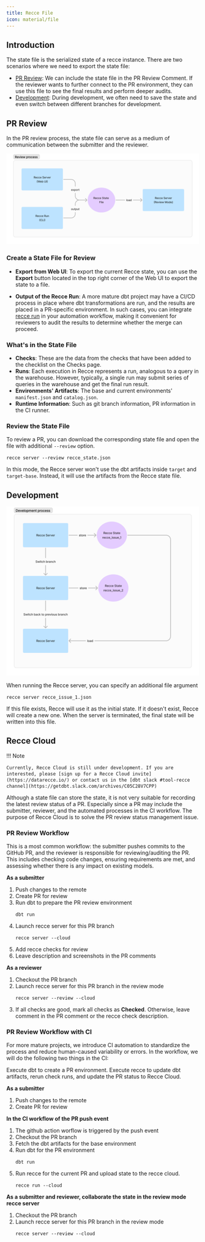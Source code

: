 ```yaml
---
title: Recce File
icon: material/file
---
```


## Introduction
The state file is the serialized state of a recce instance. There are two scenarios where we need to export the state file:

- [PR Review](#pr-review): We can include the state file in the PR Review Comment. If the reviewer wants to further connect to the PR environment, they can use this file to see the final results and perform deeper audits.
- [Development](#development): During development, we often need to save the state and even switch between different branches for development.



## PR Review
In the PR review process, the state file can serve as a medium of communication between the submitter and the reviewer.

![State File For PR Review](../../assets/images/features/state-file-pr.png)

### Create a State File for Review

- **Export from Web UI**: To export the current Recce state, you can use the **Export** button located in the top right corner of the Web UI to export the state to a file.

- **Output of the Recce Run**: 
A more mature dbt project may have a CI/CD process in place where dbt transformations are run, and the results are placed in a PR-specific environment. In such cases, you can integrate [recce run](./recce-run.md) in your automation workflow, making it convenient for reviewers to audit the results to determine whether the merge can proceed.


### What's in the State File

- **Checks**: These are the data from the checks that have been added to the checklist on the Checks page.
- **Runs**: Each execution in Recce represents a run, analogous to a query in the warehouse. However, typically, a single run may submit series of queries in the warehouse and get the final run result.
- **Environments' Artifacts**: The base and current environments' `manifest.json` and `catalog.json`.
- **Runtime Information**: Such as git branch information, PR information in the CI runner.

### Review the State File

To review a PR, you can download the corresponding state file and open the file with additional `--review` option.

```
recce server --review recce_state.json
```

In this mode, the Recce server won't use the dbt artifacts inside `target` and `target-base`. Instead, it will use the artifacts from the Recce state file.

## Development

![State File For Development](../../assets/images/features/state-file-dev.png)

When running the Recce server, you can specify an additional file argument

```
recce server recce_issue_1.json
```

If this file exists, Recce will use it as the initial state. If it doesn't exist, Recce will create a new one. When the server is terminated, the final state will be written into this file.



## Recce Cloud

!!! Note

    
    Currently, Recce Cloud is still under development. If you are interested, please [sign up for a Recce Cloud invite](https://datarecce.io/) or contact us in the [dbt slack #tool-recce channel](https://getdbt.slack.com/archives/C05C28V7CPP)


Although a state file can store the state, it is not very suitable for recording the latest review status of a PR. Especially since a PR may include the submitter, reviewer, and the automated processes in the CI workflow. The purpose of Recce Cloud is to solve the PR review status management issue.

### PR Review Workflow
This is a most common workflow: the submitter pushes commits to the GitHub PR, and the reviewer is responsible for reviewing/auditing the PR. This includes checking code changes, ensuring requirements are met, and assessing whether there is any impact on existing models.

**As a submitter**

1. Push changes to the remote
1. Create PR for review
1. Run dbt to prepare the PR review environment
    ```
    dbt run
    ```
1. Launch recce server for this PR branch
    ```
    recce server --cloud
    ```
1. Add recce checks for review
1. Leave description and screenshots in the PR comments

**As a reviewer**

1. Checkout the PR branch
1. Launch recce server for this PR branch in the review mode
   ```
   recce server --review --cloud
   ```
1. If all checks are good, mark all checks as **Checked**. Otherwise, leave comment in the PR comment or the recce check description.

### PR Review Workflow with CI

For more mature projects, we introduce CI automation to standardize the process and reduce human-caused variability or errors. 
In the workflow, we will do the following two things in the CI:

Execute dbt to create a PR environment.
Execute recce to update dbt artifacts, rerun check runs, and update the PR status to Recce Cloud.


**As a submitter**

1. Push changes to the remote
1. Create PR for review

**In the CI workflow of the PR push event**

1. The github action worflow is triggered by the push event
1. Checkout the PR branch
1. Fetch the dbt artifacts for the base environment
1. Run dbt for the PR environment
    ```
    dbt run
    ```
1. Run recce for the current PR and upload state to the recce cloud.
    ```
    recce run --cloud
    ```

**As a submitter and reviewer, collaborate the state in the review mode recce server**

1. Checkout the PR branch
1. Launch recce server for this PR branch in the review mode
   ```
   recce server --review --cloud
   ```
